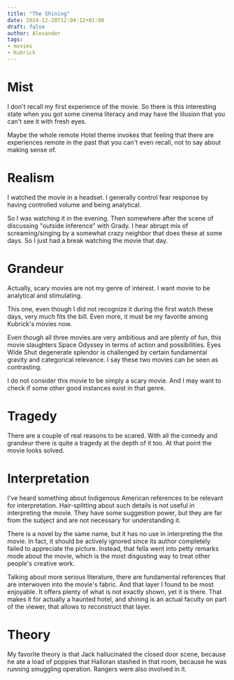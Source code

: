 ```yaml
---
title: "The Shining"
date: 2024-12-28T12:04:12+01:00
draft: false
author: Alexander
tags:
- movies
- Kubrick
---
```


# Mist

I don't recall my first experience of the movie.
So there is this interesting state when you got some cinema literacy and
may have the illusion that you can't see it with fresh eyes.

Maybe the whole remote Hotel theme invokes that feeling that there
are experiences remote in the past that you can't even recall, not to say about making sense of.

# Realism

I watched the movie in a headset.
I generally control fear response by having controlled volume and being analytical.

So I was watching it in the evening.
Then somewhere after the scene of discussing "outside inference" with Grady.
I hear abrupt mix of screaming/singing by a somewhat crazy neighbor that does these at some days.
So I just had a break watching the movie that day.

# Grandeur

Actually, scary movies are not my genre of interest.
I want movie to be analytical and stimulating.

This one, even though I did not recognize it during the first watch these days, very much fits the bill.
Even more, it must be my favorite among Kubrick's movies now.

Even though all three movies are very ambitious and are plenty of fun,
this movie slaughters Space Odyssey in terms of action and possibilities.
Eyes Wide Shut degenerate splendor is challenged by certain fundamental gravity and categorical relevance.
I say these two movies can be seen as contrasting.

I do not consider this movie to be simply a scary movie.
And I may want to check if some other good instances exist in that genre.

# Tragedy

There are a couple of real reasons to be scared.
With all the comedy and grandeur there is quite a tragedy at the depth of it too.
At that point the movie looks solved.

# Interpretation

I've heard something about Indigenous American references to be relevant for interpretation.
Hair-splitting about such details is not useful in interpreting the movie.
They have some suggestion power, but they are far from the subject and are not necessary for understanding it.

There is a novel by the same name, but it has no use in interpreting the the movie.
In fact, it should be actively ignored since its author completely failed to appreciate the picture.
Instead, that fella went into petty remarks mode about the movie, which is the most disgusting way to treat other people's creative work.

Talking about more serious literature, there are fundamental references that are interwoven into the movie's fabric.
And that layer I found to be most enjoyable.
It offers plenty of what is not exactly shown, yet it is there.
That makes it for actually a haunted hotel, and shining is an actual faculty on part of the viewer, that allows to reconstruct that layer.

# Theory

My favorite theory is that Jack hallucinated the closed door scene,
because he ate a load of poppies that Halloran stashed in that room,
because he was running smuggling operation.
Rangers were also involved in it.
